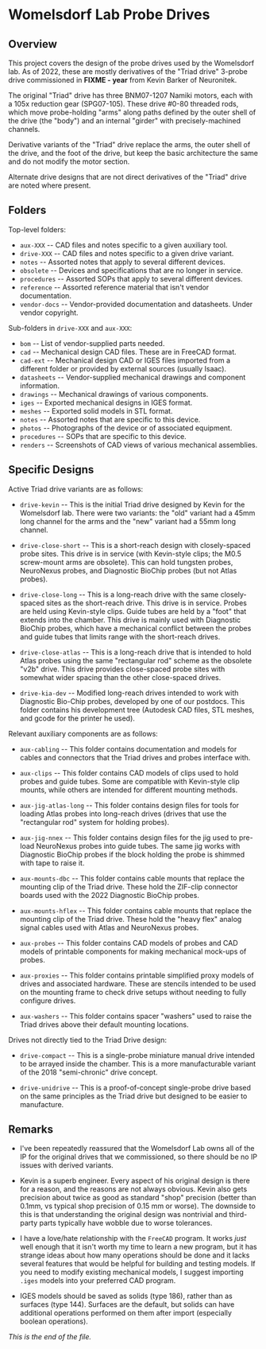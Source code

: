 # Womelsdorf Lab Probe Drives

## Overview

This project covers the design of the probe drives used by the Womelsdorf
lab. As of 2022, these are mostly derivatives of the "Triad drive" 3-probe
drive commissioned in **FIXME - year** from Kevin Barker of Neuronitek.

The original "Triad" drive has three BNM07-1207 Namiki motors, each with a
105x reduction gear (SPG07-105). These drive #0-80 threaded rods, which move
probe-holding "arms" along paths defined by the outer shell of the drive
(the "body") and an internal "girder" with precisely-machined channels.

Derivative variants of the "Triad" drive replace the arms, the outer shell
of the drive, and the foot of the drive, but keep the basic architecture the
same and do not modify the motor section.

Alternate drive designs that are not direct derivatives of the "Triad" drive
are noted where present.

## Folders

Top-level folders:

* `aux-XXX` -- CAD files and notes specific to a given auxiliary tool.
* `drive-XXX` -- CAD files and notes specific to a given drive variant.
* `notes` -- Assorted notes that apply to several different devices.
* `obsolete` -- Devices and specifications that are no longer in service.
* `procedures` -- Assorted SOPs that apply to several different devices.
* `reference` -- Assorted reference material that isn't vendor documentation.
* `vendor-docs` -- Vendor-provided documentation and datasheets.
Under vendor copyright.


Sub-folders in `drive-XXX` and `aux-XXX`:

* `bom` -- List of vendor-supplied parts needed.
* `cad` -- Mechanical design CAD files. These are in FreeCAD format.
* `cad-ext` -- Mechanical design CAD or IGES files imported from a different
folder or provided by external sources (usually Isaac).
* `datasheets` -- Vendor-supplied mechanical drawings and component information.
* `drawings` -- Mechanical drawings of various components.
* `iges` -- Exported mechanical designs in IGES format.
* `meshes` -- Exported solid models in STL format.
* `notes` -- Assorted notes that are specific to this device.
* `photos` -- Photographs of the device or of associated equipment.
* `procedures` -- SOPs that are specific to this device.
* `renders` -- Screenshots of CAD views of various mechanical assemblies.


## Specific Designs

Active Triad drive variants are as follows:

* `drive-kevin` --
This is the initial Triad drive designed by Kevin for the Womelsdorf lab.
There were two variants: the "old" variant had a 45mm long channel for the
arms and the "new" variant had a 55mm long channel.

* `drive-close-short` -- This is a short-reach design with closely-spaced
probe sites. This drive is in service (with Kevin-style clips; the M0.5
screw-mount arms are obsolete). This can hold tungsten probes, NeuroNexus
probes, and Diagnostic BioChip probes (but not Atlas probes).

* `drive-close-long` -- This is a long-reach drive with the same
closely-spaced sites as the short-reach drive. This drive is in service.
Probes are held using Kevin-style clips. Guide tubes are held by a "foot"
that extends into the chamber. This drive is mainly used with Diagnostic
BioChip probes, which have a mechanical conflict between the probes and
guide tubes that limits range with the short-reach drives.

* `drive-close-atlas` -- This is a long-reach drive that is intended to hold
Atlas probes using the same "rectangular rod" scheme as the obsolete "v2b"
drive. This drive provides close-spaced probe sites with somewhat wider
spacing than the other close-spaced drives.

* `drive-kia-dev` -- Modified long-reach drives intended to work with
Diagnostic Bio-Chip probes, developed by one of our postdocs. This folder
contains his development tree (Autodesk CAD files, STL meshes, and gcode
for the printer he used).


Relevant auxiliary components are as follows:

* `aux-cabling` -- This folder contains documentation and models for
cables and connectors that the Triad drives and probes interface with.

* `aux-clips` -- This folder contains CAD models of clips used to hold
probes and guide tubes. Some are compatible with Kevin-style clip mounts,
while others are intended for different mounting methods.

* `aux-jig-atlas-long` -- This folder contains design files for tools for
loading Atlas probes into long-reach drives (drives that use the "rectangular
rod" system for holding probes).

* `aux-jig-nnex` -- This folder contains design files for the jig used to
pre-load NeuroNexus probes into guide tubes. The same jig works with
Diagnostic BioChip probes if the block holding the probe is shimmed with
tape to raise it.

* `aux-mounts-dbc` -- This folder contains cable mounts that replace the
mounting clip of the Triad drive. These hold the ZIF-clip connector boards
used with the 2022 Diagnostic BioChip probes.

* `aux-mounts-hflex` -- This folder contains cable mounts that replace the
mounting clip of the Triad drive. These hold the "heavy flex" analog signal
cables used with Atlas and NeuroNexus probes.

* `aux-probes` -- This folder contains CAD models of probes and CAD models
of printable components for making mechanical mock-ups of probes.

* `aux-proxies` -- This folder contains printable simplified proxy models
of drives and associated hardware. These are stencils intended to be used on
the mounting frame to check drive setups without needing to fully configure
drives.

* `aux-washers` -- This folder contains spacer "washers" used to raise the
Triad drives above their default mounting locations.


Drives not directly tied to the Triad Drive design:

* `drive-compact` -- This is a single-probe miniature manual drive intended
to be arrayed inside the chamber. This is a more manufacturable variant of
the 2018 "semi-chronic" drive concept.

* `drive-unidrive` -- This is a proof-of-concept single-probe drive based
on the same principles as the Triad drive but designed to be easier to
manufacture.


## Remarks

* I've been repeatedly reassured that the Womelsdorf Lab owns all of the IP
for the original drives that we commissioned, so there should be no IP issues
with derived variants.

* Kevin is a superb engineer. Every aspect of his original design is there
for a reason, and the reasons are not always obvious. Kevin also gets
precision about twice as good as standard "shop" precision (better than
0.1mm, vs typical shop precision of 0.15 mm or worse). The downside to this
is that understanding the original design was nontrivial and third-party
parts typically have wobble due to worse tolerances.

* I have a love/hate relationship with the `FreeCAD` program. It works
_just_ well enough that it isn't worth my time to learn a new program, but
it has strange ideas about how many operations should be done and it
lacks several features that would be helpful for building and testing
models. If you need to modify existing mechanical models, I suggest
importing `.iges` models into your preferred CAD program.

* IGES models should be saved as solids (type 186), rather than as surfaces
(type 144). Surfaces are the default, but solids can have additional
operations performed on them after import (especially boolean operations).


_This is the end of the file._
